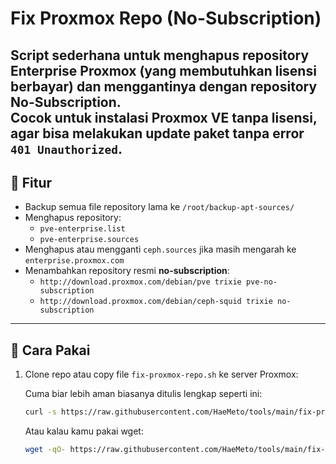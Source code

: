 
# Fix Proxmox Repo (No-Subscription)

Script sederhana untuk menghapus repository **Enterprise Proxmox** (yang membutuhkan lisensi berbayar) dan menggantinya dengan repository **No-Subscription**.  
Cocok untuk instalasi Proxmox VE tanpa lisensi, agar bisa melakukan update paket tanpa error `401 Unauthorized`.
---

## 📌 Fitur
- Backup semua file repository lama ke `/root/backup-apt-sources/`
- Menghapus repository:
  - `pve-enterprise.list`
  - `pve-enterprise.sources`
- Menghapus atau mengganti `ceph.sources` jika masih mengarah ke `enterprise.proxmox.com`
- Menambahkan repository resmi **no-subscription**:
  - `http://download.proxmox.com/debian/pve trixie pve-no-subscription`
  - `http://download.proxmox.com/debian/ceph-squid trixie no-subscription`

---

## 🚀 Cara Pakai
1. Clone repo atau copy file `fix-proxmox-repo.sh` ke server Proxmox:
   
   Cuma biar lebih aman biasanya ditulis lengkap seperti ini:
   ```bash
   curl -s https://raw.githubusercontent.com/HaeMeto/tools/main/fix-proxmox-repo.sh | bash
   ```
   Atau kalau kamu pakai wget:
   ```bash
   wget -qO- https://raw.githubusercontent.com/HaeMeto/tools/main/fix-proxmox-repo.sh | bash
   ```
